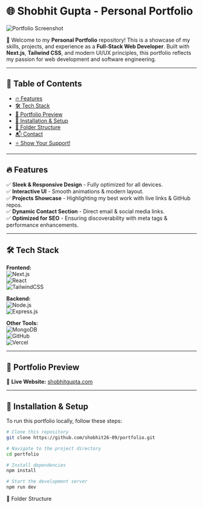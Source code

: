 # 🌐 Shobhit Gupta - Personal Portfolio  

![Portfolio Screenshot](https://i.imgur.com/lF7gMmi.png)  

🚀 Welcome to my **Personal Portfolio** repository! This is a showcase of my skills, projects, and experience as a **Full-Stack Web Developer**. Built with **Next.js**, **Tailwind CSS**, and modern UI/UX principles, this portfolio reflects my passion for web development and software engineering.  

---

## 📌 Table of Contents  

- [🔥 Features](#-features)  
- [🛠️ Tech Stack](#️-tech-stack)  
- [📸 Portfolio Preview](#-portfolio-preview)  
- [🚀 Installation & Setup](#-installation--setup)  
- [📂 Folder Structure](#-folder-structure)  
- [📬 Contact](#-contact)  
- [⭐ Show Your Support!](#-show-your-support)  

---

## 🔥 Features  

✅ **Sleek & Responsive Design** - Fully optimized for all devices.  
✅ **Interactive UI** - Smooth animations & modern layout.  
✅ **Projects Showcase** - Highlighting my best work with live links & GitHub repos.  
✅ **Dynamic Contact Section** - Direct email & social media links.  
✅ **Optimized for SEO** - Ensuring discoverability with meta tags & performance enhancements.  

---

## 🛠️ Tech Stack  

**Frontend:**  
![Next.js](https://img.shields.io/badge/Next.js-000000?style=for-the-badge&logo=nextdotjs&logoColor=white)  
![React](https://img.shields.io/badge/React-20232A?style=for-the-badge&logo=react&logoColor=61DAFB)  
![TailwindCSS](https://img.shields.io/badge/TailwindCSS-38B2AC?style=for-the-badge&logo=tailwind-css&logoColor=white)  

**Backend:**  
![Node.js](https://img.shields.io/badge/Node.js-43853D?style=for-the-badge&logo=node.js&logoColor=white)  
![Express.js](https://img.shields.io/badge/Express.js-000000?style=for-the-badge&logo=express&logoColor=white)  

**Other Tools:**  
![MongoDB](https://img.shields.io/badge/MongoDB-4EA94B?style=for-the-badge&logo=mongodb&logoColor=white)  
![GitHub](https://img.shields.io/badge/GitHub-181717?style=for-the-badge&logo=github&logoColor=white)  
![Vercel](https://img.shields.io/badge/Vercel-000000?style=for-the-badge&logo=vercel&logoColor=white)  

---

## 📸 Portfolio Preview  

🔗 **Live Website:** [shobhitgupta.com](shobhitgupta.netlify.app)  

---

## 🚀 Installation & Setup  

To run this portfolio locally, follow these steps:  

```bash
# Clone this repository
git clone https://github.com/shobhit26-09/portfolio.git

# Navigate to the project directory
cd portfolio

# Install dependencies
npm install

# Start the development server
npm run dev
```
📂 Folder Structure
